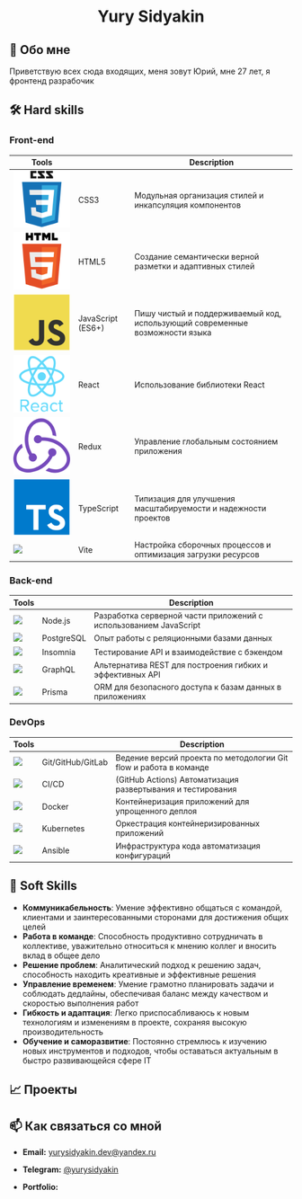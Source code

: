 <h1 align="center">Yury Sidyakin</h1>

## 🚀 Обо мне
Приветствую всех сюда входящих, меня зовут Юрий, мне 27 лет, я фронтенд разрабочик

## 🛠️ Hard skills

### Front-end 

|                                                        Tools                                             |                   |  Description                                                                        |
|----------------------------------------------------------------------------------------------------------|-------------------|-------------------------------------------------------------------------------------|
| ![](https://raw.githubusercontent.com/devicons/devicon/master/icons/css3/css3-original-wordmark.svg)     | CSS3              | Модульная организация стилей и инкапсуляция компонентов                             |
| ![](https://raw.githubusercontent.com/devicons/devicon/master/icons/html5/html5-original-wordmark.svg)   | HTML5             | Создание семантически верной разметки и адаптивных стилей                           |
| ![](https://raw.githubusercontent.com/devicons/devicon/master/icons/javascript/javascript-original.svg)  | JavaScript (ES6+) | Пишу чистый и поддерживаемый код, использующий современные возможности языка        | 
| ![](https://raw.githubusercontent.com/devicons/devicon/master/icons/react/react-original-wordmark.svg)   | React             | Использование библиотеки React                                                      |
| ![](https://raw.githubusercontent.com/devicons/devicon/master/icons/redux/redux-original.svg)            | Redux             | Управление глобальным состоянием приложения                                         |
| ![](https://raw.githubusercontent.com/devicons/devicon/master/icons/typescript/typescript-original.svg)  | TypeScript        | Типизация для улучшения масштабируемости и надежности проектов                      |
| ![](https://cdn.jsdelivr.net/gh/devicons/devicon@latest/icons/vitejs/vitejs-original.svg)                | Vite              | Настройка сборочных процессов и оптимизация загрузки ресурсов                       |

### Back-end 

|                                                        Tools                                             |                   |  Description                                                                        |
|----------------------------------------------------------------------------------------------------------|-------------------|-------------------------------------------------------------------------------------|
| ![](https://cdn.jsdelivr.net/gh/devicons/devicon@latest/icons/nodejs/nodejs-original-wordmark.svg)       | Node.js           |Разработка серверной части приложений с использованием JavaScript                    |
| ![ ](https://cdn.jsdelivr.net/gh/devicons/devicon@latest/icons/postgresql/postgresql-original.svg)       | PostgreSQL        | Опыт работы с реляционными базами данных                                            |
| ![](https://cdn.jsdelivr.net/gh/devicons/devicon@latest/icons/insomnia/insomnia-original.svg)            | Insomnia          | Тестирование API и взаимодействие с бэкендом                                        |
| ![](https://cdn.jsdelivr.net/gh/devicons/devicon@latest/icons/graphql/graphql-plain.svg)                 | GraphQL           | Альтернатива REST для построения гибких и эффективных API                           |
| ![](https://cdn.jsdelivr.net/gh/devicons/devicon@latest/icons/prisma/prisma-original.svg)                | Prisma            | ORM для безопасного доступа к базам данных в приложениях                            |

### DevOps

|                                                        Tools                                             |                   |  Description                                                                        |
|----------------------------------------------------------------------------------------------------------|-------------------|-------------------------------------------------------------------------------------|
| ![](https://cdn.jsdelivr.net/gh/devicons/devicon@latest/icons/git/git-original.svg)                      | Git/GitHub/GitLab | Ведение версий проекта по методологии Git flow и работа в команде                   |
| ![](https://cdn.jsdelivr.net/gh/devicons/devicon@latest/icons/githubactions/githubactions-original.svg)  | CI/CD             | (GitHub Actions) Автоматизация развертывания и тестирования                         |
| ![](https://cdn.jsdelivr.net/gh/devicons/devicon@latest/icons/docker/docker-plain-wordmark.svg)          | Docker            | Контейнеризация приложений для упрощенного деплоя                                   |
| ![](https://cdn.jsdelivr.net/gh/devicons/devicon@latest/icons/kubernetes/kubernetes-original.svg)        | Kubernetes        | Оркестрация контейнеризированных приложений                                         |
| ![](https://cdn.jsdelivr.net/gh/devicons/devicon@latest/icons/ansible/ansible-original.svg)              | Ansible           | Инфраструктура кода автоматизация конфигураций                                      |

## 🧠 Soft Skills

- **Коммуникабельность**: Умение эффективно общаться с командой, клиентами и заинтересованными сторонами для достижения общих целей
- **Работа в команде**: Способность продуктивно сотрудничать в коллективе, уважительно относиться к мнению коллег и вносить вклад в общее дело
- **Решение проблем**: Аналитический подход к решению задач, способность находить креативные и эффективные решения
- **Управление временем**: Умение грамотно планировать задачи и соблюдать дедлайны, обеспечивая баланс между качеством и скоростью выполнения работ
- **Гибкость и адаптация**: Легко приспосабливаюсь к новым технологиям и изменениям в проекте, сохраняя высокую производительность
- **Обучение и саморазвитие**: Постоянно стремлюсь к изучению новых инструментов и подходов, чтобы оставаться актуальным в быстро развивающейся сфере IT

## 📈 Проекты

## 📫 Как связаться со мной

- **Email:** yurysidyakin.dev@yandex.ru
  
- **Telegram:** [@yurysidyakin](https://t.me/yurysidyakin)

- **Portfolio:** 
